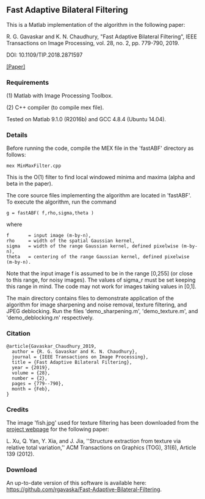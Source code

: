 
## Fast Adaptive Bilateral Filtering

This is a Matlab implementation of the algorithm in the following paper:

R. G. Gavaskar and K. N. Chaudhury, "Fast Adaptive Bilateral Filtering", IEEE Transactions on Image Processing, vol. 28, no. 2, pp. 779-790, 2019.

DOI: 10.1109/TIP.2018.2871597

[[Paper]](https://ieeexplore.ieee.org/document/8469064)

### Requirements

(1) Matlab with Image Processing Toolbox.

(2) C++ compiler (to compile mex file).

Tested on Matlab 9.1.0 (R2016b) and GCC 4.8.4 (Ubuntu 14.04).

### Details

Before running the code, compile the MEX file in the 'fastABF' directory as follows:
```
mex MinMaxFilter.cpp
```
This is the O(1) filter to find local windowed minima and maxima (alpha and beta in the paper).

The core source files implementing the algorithm are located in 'fastABF'.
To execute the algorithm, run the command
```
g = fastABF( f,rho,sigma,theta )
```
where
```
f       = input image (m-by-n),
rho     = width of the spatial Gaussian kernel,
sigma   = width of the range Gaussian kernel, defined pixelwise (m-by-n),
theta   = centering of the range Gaussian kernel, defined pixelwise (m-by-n).
```

Note that the input image f is assumed to be in the range [0,255] (or close to this range, for noisy images). The values of sigma_r must be set keeping this range in mind. The code may not work for images taking values in [0,1].

The main directory contains files to demonstrate application of the algorithm for image sharpening and noise removal, texture filtering, and JPEG deblocking.
Run the files 'demo_sharpening.m', 'demo_texture.m', and 'demo_deblocking.m' respectively.

### Citation
```
@article{Gavaskar_Chaudhury_2019,
  author = {R. G. Gavaskar and K. N. Chaudhury}, 
  journal = {IEEE Transactions on Image Processing}, 
  title = {Fast Adaptive Bilateral Filtering}, 
  year = {2019}, 
  volume = {28}, 
  number = {2}, 
  pages = {779--790}, 
  month = {Feb},
}
```

### Credits

The image 'fish.jpg' used for texture filtering has been downloaded from the [project webpage](http://www.cse.cuhk.edu.hk/~leojia/projects/texturesep/index.html) for the following paper:

L. Xu, Q. Yan, Y. Xia, and J. Jia, ''Structure extraction from texture via relative total variation,'' ACM Transactions on Graphics (TOG), 31(6), Article 139 (2012).

### Download

An up-to-date version of this software is available here: https://github.com/rgavaska/Fast-Adaptive-Bilateral-Filtering.
